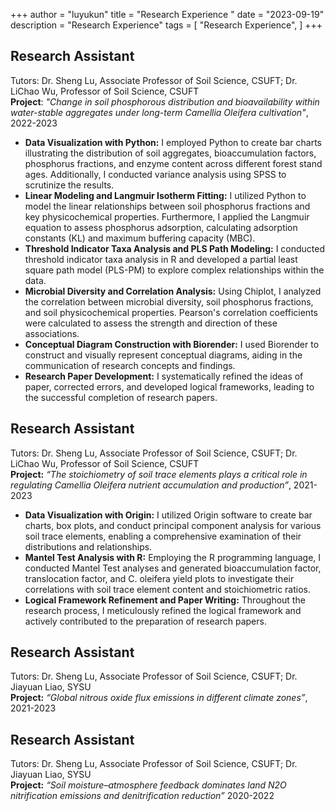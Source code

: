 +++
author = "luyukun"
title = "Research Experience "
date = "2023-09-19"
description = "Research Experience"
tags = [
    "Research Experience",
]
+++

## **Research Assistant**  
Tutors: Dr. Sheng Lu, Associate Professor of Soil Science, CSUFT; Dr. LiChao Wu, Professor of Soil Science, CSUFT  
**Project**: *"Change in soil phosphorous distribution and bioavailability within water-stable aggregates under long-term Camellia Oleifera cultivation"*, 2022-2023  
- **Data Visualization with Python:** I employed Python to create bar charts illustrating the distribution of soil aggregates, bioaccumulation factors, phosphorus fractions, and enzyme content across different forest stand ages.  Additionally, I conducted variance analysis using SPSS to scrutinize the results.  
- **Linear Modeling and Langmuir Isotherm Fitting:** I utilized Python to model the linear relationships between soil phosphorus fractions and key physicochemical properties.  Furthermore, I applied the Langmuir equation to assess phosphorus adsorption, calculating adsorption constants (KL) and maximum buffering capacity (MBC).  
- **Threshold Indicator Taxa Analysis and PLS Path Modeling:** I conducted threshold indicator taxa analysis in R and developed a partial least square path model (PLS-PM) to explore complex relationships within the data.  
- **Microbial Diversity and Correlation Analysis:** Using Chiplot, I analyzed the correlation between microbial diversity, soil phosphorus fractions, and soil physicochemical properties. Pearson's correlation coefficients were calculated to assess the strength and direction of these associations.  
- **Conceptual Diagram Construction with Biorender:** I used Biorender to construct and visually represent conceptual diagrams, aiding in the communication of research concepts and findings.  
- **Research Paper Development:** I systematically refined the ideas of paper, corrected errors, and developed logical frameworks, leading to the successful completion of research papers.


## **Research Assistant**  
Tutors: Dr. Sheng Lu, Associate Professor of Soil Science, CSUFT; Dr. LiChao Wu, Professor of Soil Science, CSUFT  
**Project:** *“The stoichiometry of soil trace elements plays a critical role in regulating Camellia Oleifera nutrient accumulation and production”*, 2021-2023  
- **Data Visualization with Origin:** I utilized Origin software to create bar charts, box plots, and conduct principal component analysis for various soil trace elements, enabling a comprehensive examination of their distributions and relationships.  
- **Mantel Test Analysis with R:** Employing the R programming language, I conducted Mantel Test analyses and generated bioaccumulation factor, translocation factor, and C. oleifera yield plots to investigate their correlations with soil trace element content and stoichiometric ratios.  
- **Logical Framework Refinement and Paper Writing:** Throughout the research process, I meticulously refined the logical framework and actively contributed to the preparation of research papers.


## **Research Assistant**  
Tutors: Dr. Sheng Lu, Associate Professor of Soil Science, CSUFT; Dr. Jiayuan Liao, SYSU  
**Project:** *“Global nitrous oxide flux emissions in different climate zones”*, 2021-2023


## **Research Assistant**  
Tutors: Dr. Sheng Lu, Associate Professor of Soil Science, CSUFT; Dr. Jiayuan Liao, SYSU  
**Project:** *“Soil moisture–atmosphere feedback dominates land N2O nitrification emissions and denitrification reduction”* 2020-2022

